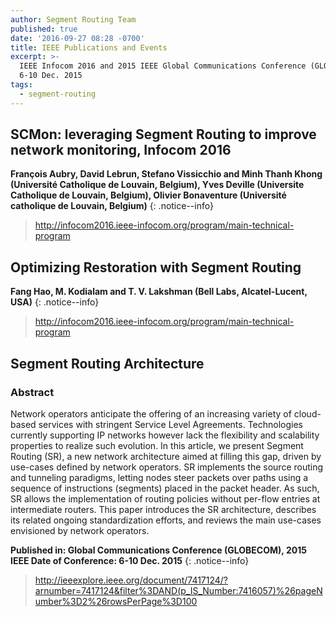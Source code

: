 ```yaml
---
author: Segment Routing Team
published: true
date: '2016-09-27 08:28 -0700'
title: IEEE Publications and Events
excerpt: >-
  IEEE Infocom 2016 and 2015 IEEE Global Communications Conference (GLOBECOM),
  6-10 Dec. 2015
tags:
  - segment-routing
---
```



## SCMon: leveraging Segment Routing to improve network monitoring, Infocom 2016

**François Aubry,  David Lebrun, Stefano Vissicchio and Minh Thanh Khong (Université Catholique de Louvain, Belgium), Yves Deville (Universite Catholique de Louvain, Belgium), Olivier Bonaventure (Université catholique de Louvain, Belgium)**
{: .notice--info}

><http://infocom2016.ieee-infocom.org/program/main-technical-program>  

    
    
    

## Optimizing Restoration with Segment Routing

**Fang Hao, M. Kodialam and T. V. Lakshman (Bell Labs, Alcatel-Lucent, USA)**
{: .notice--info}  

><http://infocom2016.ieee-infocom.org/program/main-technical-program>  

    
    
    
    
## Segment Routing Architecture  

### Abstract
Network operators anticipate the offering of an increasing variety of cloud-based services with stringent Service Level Agreements. Technologies currently supporting IP networks however lack the flexibility and scalability properties to realize such evolution. In this article, we present Segment Routing (SR), a new network architecture aimed at filling this gap, driven by use-cases defined by network operators. SR implements the source routing and tunneling paradigms, letting nodes steer packets over paths using a sequence of instructions (segments) placed in the packet header. As such, SR allows the implementation of routing policies without per-flow entries at intermediate routers. This paper introduces the SR architecture, describes its related ongoing standardization efforts, and reviews the main use-cases envisioned by network operators.

**Published in: Global Communications Conference (GLOBECOM), 2015 IEEE
Date of Conference: 6-10 Dec. 2015**
{: .notice--info}


><http://ieeexplore.ieee.org/document/7417124/?arnumber=7417124&filter%3DAND(p_IS_Number:7416057)%26pageNumber%3D2%26rowsPerPage%3D100>

